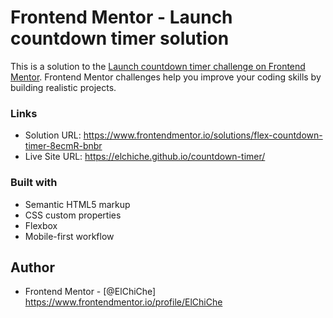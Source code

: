 # Frontend Mentor - Launch countdown timer solution

This is a solution to the [Launch countdown timer challenge on Frontend Mentor](https://www.frontendmentor.io/challenges/launch-countdown-timer-N0XkGfyz-). Frontend Mentor challenges help you improve your coding skills by building realistic projects. 

### Links

- Solution URL: https://www.frontendmentor.io/solutions/flex-countdown-timer-8ecmR-bnbr
- Live Site URL: https://elchiche.github.io/countdown-timer/

### Built with

- Semantic HTML5 markup
- CSS custom properties
- Flexbox
- Mobile-first workflow

## Author
- Frontend Mentor - [@ElChiChe] https://www.frontendmentor.io/profile/ElChiChe
